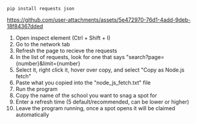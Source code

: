 ```
pip install requests json
```


https://github.com/user-attachments/assets/5e472970-76d1-4add-9deb-18f84367dded


1. Open inspect element (Ctrl + Shift + I)
2. Go to the network tab
3. Refresh the page to recieve the requests
4. In the list of requests, look for one that says "search?page={number}&limit={number}
5. Select it, right click it, hover over copy, and select "Copy as Node.js fetch"
6. Paste what you copied into the "node_js_fetch.txt" file
7. Run the program
8. Copy the name of the school you want to snag a spot for
9. Enter a refresh time (5 default/recommended, can be lower or higher)
10. Leave the program running, once a spot opens it will be claimed automatically